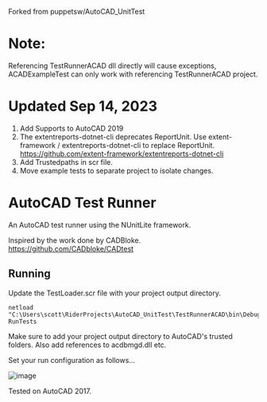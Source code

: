 Forked from puppetsw/AutoCAD_UnitTest

# Note:
Referencing TestRunnerACAD dll directly will cause exceptions, ACADExampleTest can only work with referencing TestRunnerACAD project.

# Updated Sep 14, 2023
1. Add Supports to AutoCAD 2019
2. The extentreports-dotnet-cli deprecates ReportUnit. Use extent-framework / extentreports-dotnet-cli to replace ReportUnit. https://github.com/extent-framework/extentreports-dotnet-cli
3. Add Trustedpaths in scr file.
4. Move example tests to separate project to isolate changes.

# AutoCAD Test Runner

An AutoCAD test runner using the NUnitLite framework. 

Inspired by the work done by CADBloke. https://github.com/CADbloke/CADtest

## Running

Update the TestLoader.scr file with your project output directory.

```
netload "C:\Users\scott\RiderProjects\AutoCAD_UnitTest\TestRunnerACAD\bin\Debug\TestRunnerACAD.dll"
RunTests
```

Make sure to add your project output directory to AutoCAD's trusted folders. Also add references to acdbmgd.dll etc.

Set your run configuration as follows...

![image](https://user-images.githubusercontent.com/79826944/144696304-57bf5f8e-4461-47e7-8d63-6b443cc81363.png)

Tested on AutoCAD 2017.
